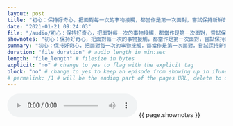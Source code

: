```yaml
---
layout: post
title: "初心：保持好奇心，把面對每一次的事物接觸，都當作是第一次面對，嘗試保持新鮮的經驗。" # quotes allow forbidden characters like the colon
date: "2021-01-21 09:24:03"
file: "/audio/初心：保持好奇心，把面對每一次的事物接觸，都當作是第一次面對，嘗試保持新鮮的經驗。.mp3"
shownotes: "初心：保持好奇心，把面對每一次的事物接觸，都當作是第一次面對，嘗試保持新鮮的經驗。"
summary: "初心：保持好奇心，把面對每一次的事物接觸，都當作是第一次面對，嘗試保持新鮮的經驗。"
duration: "file_duration" # audio length in min:sec
length: "file_length" # filesize in bytes
explicit: "no" # change to yes to flag with the explicit tag
block: "no" # change to yes to keep an episode from showing up in iTunes
# permalink: /1 # will be the ending part of the pages URL, delete to default to the title
---
```


<audio controls>
<source src="{{site.url}}{{site.baseurl}}{{ page.file }}" type="audio/x-mp3">
Your browser does not support the audio element.
</audio>
{{ page.shownotes }}
